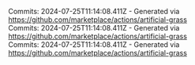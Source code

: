 Commits: 2024-07-25T11:14:08.411Z - Generated via https://github.com/marketplace/actions/artificial-grass
<br>
Commits: 2024-07-25T11:14:08.411Z - Generated via https://github.com/marketplace/actions/artificial-grass
<br>
Commits: 2024-07-25T11:14:08.411Z - Generated via https://github.com/marketplace/actions/artificial-grass
<br>
